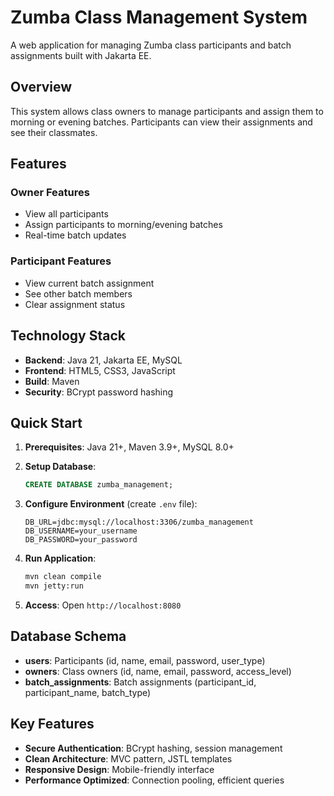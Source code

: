 # Zumba Class Management System

A web application for managing Zumba class participants and batch assignments built with Jakarta EE.

## Overview

This system allows class owners to manage participants and assign them to morning or evening batches. Participants can view their assignments and see their classmates.

## Features

### Owner Features
- View all participants
- Assign participants to morning/evening batches
- Real-time batch updates

### Participant Features
- View current batch assignment
- See other batch members
- Clear assignment status

## Technology Stack

- **Backend**: Java 21, Jakarta EE, MySQL
- **Frontend**: HTML5, CSS3, JavaScript
- **Build**: Maven
- **Security**: BCrypt password hashing

## Quick Start

1. **Prerequisites**: Java 21+, Maven 3.9+, MySQL 8.0+

2. **Setup Database**:
   ```sql
   CREATE DATABASE zumba_management;
   ```

3. **Configure Environment** (create `.env` file):
   ```env
   DB_URL=jdbc:mysql://localhost:3306/zumba_management
   DB_USERNAME=your_username
   DB_PASSWORD=your_password
   ```

4. **Run Application**:
   ```bash
   mvn clean compile
   mvn jetty:run
   ```

5. **Access**: Open `http://localhost:8080`

## Database Schema

- **users**: Participants (id, name, email, password, user_type)
- **owners**: Class owners (id, name, email, password, access_level) 
- **batch_assignments**: Batch assignments (participant_id, participant_name, batch_type)

## Key Features

- **Secure Authentication**: BCrypt hashing, session management
- **Clean Architecture**: MVC pattern, JSTL templates
- **Responsive Design**: Mobile-friendly interface
- **Performance Optimized**: Connection pooling, efficient queries
